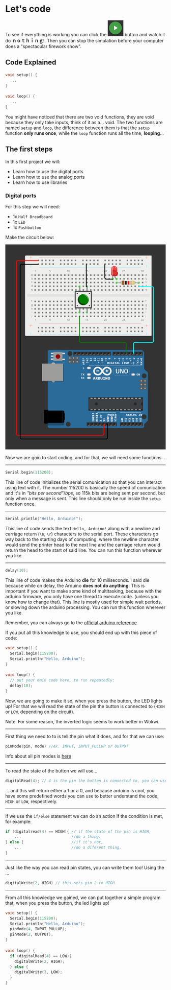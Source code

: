 # Let's code

To see if everything is working you can click the ![Green Play](greenpb.png) button and watch it do **ｎｏｔｈｉｎｇ**!.
Then you can stop the simulation before your computer does a "spectacular firework show".

## Code Explained

```cpp
void setup() {
  ...
}

void loop() {
  ...
}

```

You might have noticed that there are two void functions, they are void because they only take inputs, think of it as a... void. The two functions are named `setup` and `loop`, the difference between them is that the `setup` function **only runs once**, while the `loop` function runs all the time, **looping**...

## The first steps

In this first project we will:

- Learn how to use the digital ports
- Learn how to use the analog ports
- Learn how to use libraries

### Digital ports

For this step we will need:

- 1x `Half Breadboard`
- 1x `LED`
- 1x `Pushbutton`

Make the circuit below:

![Circuit](digitalasm.png)

Now we are goin to start coding, and for that, we will need some functions...

---

```cpp
Serial.begin(115200);
```

This line of code initializes the serial comunication so that you can interact using text with it. The number 115200 is basically the speed of comunication and it's in *"bits per second"*/*bps*, so 115k bits are being sent per second, but only when a message is sent.
This line should only be run inside the `setup` function once.

---

```cpp
Serial.println("Hello, Arduino!");
```

This line of code sends the text `Hello, Arduino!` along with a newline and carriage return (`\n`, `\r`) characters to the serial port. These characters go way back to the starting  days of computing, where the newline character would send the printer head to the next line and the carriage return would return the head to the start of said line. You can run this function wherever you like.

---

```cpp
delay(10);
```

This line of code makes the Arduino **die** for 10 miliseconds. I said die because while on delay, the Arduino **does not do anything**. This is important if you want to make some kind of multitasking, because with the arduino firmware, you only have one thread to execute code. (unless you know how to change that). This line is mostly used for simple wait periods, or slowing down the arduino processing. You can run this function wherever you like.

Remember, you can always go to the [official arduino reference](https://www.arduino.cc/reference/en/).

If you put all this knowledge to use, you should end up with this piece of code:

```cpp
void setup() {
  Serial.begin(115200);
  Serial.println("Hello, Arduino");
}

void loop() {
  // put your main code here, to run repeatedly:
  delay(10);
}
```

Now, we are going to make it so, when you press the button, the LED lights up! For that we will read the state of the pin the button is connected to (`HIGH` or `LOW`, depending on the circuit).

Note: For some reason, the inverted logic seems to work better in Wokwi.

---

First thing we need to to is tell the pin what it does, and for that we can use:

```cpp
pinMode(pin, mode) //ex. INPUT, INPUT_PULLUP or OUTPUT
```

Info about all pin modes is [here](https://docs.arduino.cc/learn/microcontrollers/digital-pins/)

---

To read the state of the button we will use...

```cpp
digitalRead(4); // 4 is the pin the button is connected to, you can use a variable instead
```

... and this will return either a 1 or a 0, and because arduino is cool, you have some predefined words you can use to better understand the code, `HIGH` or `LOW`, respectively.

---

If we use the `if/else` statement we can do an action if the condition is met, for example:

```cpp
if (digitalread(4) == HIGH){ // if the state of the pin is HIGH,
    ...                      //do a thing.
} else {                     //if it's not,
    ...                      //do a diferent thing.
}
```

---

Just like the way you can read pin states, you can write them too! Using the ...

```cpp
digitalWrite(2, HIGH) // this sets pin 2 to HIGH
```

---

From all this knowledge we gained, we can put together a simple program that, when you press the button, the led lights up!

```cpp
void setup() {
  Serial.begin(115200);
  Serial.println("Hello, Arduino");
  pinMode(4, INPUT_PULLUP);
  pinMode(2, OUTPUT);
}

void loop() {
  if (digitalRead(4) == LOW){
    digitalWrite(2, HIGH);
  } else {
    digitalWrite(2, LOW);
  }
}
```
